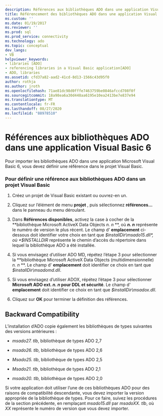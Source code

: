 ```yaml
---
description: Références aux bibliothèques ADO dans une application Visual Basic 6
title: Référencement des bibliothèques ADO dans une application Visual Basic 6 | Microsoft Docs
ms.custom: ''
ms.date: 01/19/2017
ms.reviewer: ''
ms.prod: sql
ms.prod_service: connectivity
ms.technology: ado
ms.topic: conceptual
dev_langs:
- VB
helpviewer_keywords:
- libraries [ADO]
- referencing libraries in a Visual Basic application[ADO]
- ADO, libraries
ms.assetid: cfd37a82-aad2-41cd-8d13-1566c43d95f0
author: rothja
ms.author: jroth
ms.openlocfilehash: 71ae81dc98d0fffe7463759be0846afccd708f0f
ms.sourcegitcommit: 18a98ea6a30d448aa6195e10ea2413be7e837e94
ms.translationtype: MT
ms.contentlocale: fr-FR
ms.lasthandoff: 08/27/2020
ms.locfileid: "88978510"
---
```

# <a name="referencing-the-ado-libraries-in-a-visual-basic-6-application"></a>Références aux bibliothèques ADO dans une application Visual Basic 6
Pour importer les bibliothèques ADO dans une application Microsoft Visual Basic 6, vous devez définir une référence dans le projet Visual Basic.  
  
### <a name="to-set-a-reference-to-the-ado-libraries-in-a-visual-basic-project"></a>Pour définir une référence aux bibliothèques ADO dans un projet Visual Basic  
  
1.  Créez un projet de Visual Basic existant ou ouvrez-en un.  
  
2.  Cliquez sur l’élément de menu **projet** , puis sélectionnez **références...** dans le panneau du menu déroulant.  
  
3.  Dans **Références disponibles**, activez la case à cocher de la **bibliothèque Microsoft ActiveX Data Objects *n. n* **, où ***n. n*** représente le numéro de version le plus récent. Le champ d' **emplacement** ci-dessous doit identifier votre choix en tant que *$installDir\msado15.dll*, où *$INSTALLDIR* représente le chemin d’accès du répertoire dans lequel la bibliothèque ADO a été installée.  
  
4.  Si vous envisagez d’utiliser ADO MD, répétez l’étape 3 pour sélectionner la **bibliothèque Microsoft ActiveX Data Objects (multidimensionnelle) *n. n* **. Le champ d' **emplacement** doit identifier ce choix en tant que *$installDir\msadomd.dll*.  
  
5.  Si vous envisagez d’utiliser ADOX, répétez l’étape 3 pour sélectionner **Microsoft ADO ext. *n. n* pour DDL et sécurité**. Le champ d' **emplacement** doit identifier ce choix en tant que *$installDir\msadox.dll*.  
  
6.  Cliquez sur **OK** pour terminer la définition des références.  
  
## <a name="backward-compatibility"></a>Backward Compatibility  
 L’installation d’ADO copie également les bibliothèques de types suivantes des versions antérieures :  
  
-   *msado27. tlb*, bibliothèque de types ADO 2,7  
  
-   *msado26. tlb*, bibliothèque de types ADO 2,6  
  
-   *Msado25. tlb*, bibliothèque de types ADO 2,5  
  
-   *Msado21. tlb*, bibliothèque de types ADO 2,1  
  
-   *msado20. tlb*, bibliothèque de types ADO 2,0  
  
 Si votre application doit utiliser l’une de ces bibliothèques ADO pour des raisons de compatibilité descendante, vous devez importer la version appropriée de la bibliothèque de types. Pour ce faire, suivez les procédures de la section précédente, en remplaçant *msado15.dll* par *msadoXX. tlb*, où *XX* représente le numéro de version que vous devez importer.
